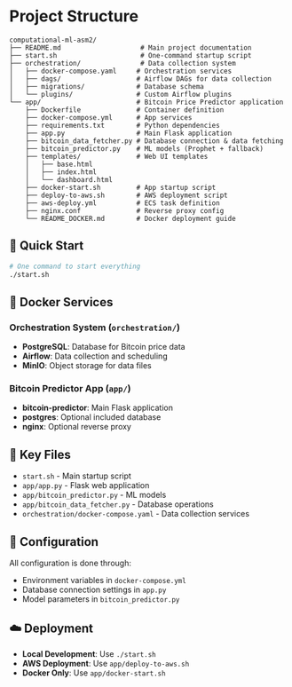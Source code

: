 # Project Structure

```
computational-ml-asm2/
├── README.md                    # Main project documentation
├── start.sh                     # One-command startup script
├── orchestration/               # Data collection system
│   ├── docker-compose.yaml     # Orchestration services
│   ├── dags/                   # Airflow DAGs for data collection
│   ├── migrations/             # Database schema
│   └── plugins/                # Custom Airflow plugins
└── app/                        # Bitcoin Price Predictor application
    ├── Dockerfile              # Container definition
    ├── docker-compose.yml      # App services
    ├── requirements.txt        # Python dependencies
    ├── app.py                  # Main Flask application
    ├── bitcoin_data_fetcher.py # Database connection & data fetching
    ├── bitcoin_predictor.py    # ML models (Prophet + fallback)
    ├── templates/              # Web UI templates
    │   ├── base.html
    │   ├── index.html
    │   └── dashboard.html
    ├── docker-start.sh         # App startup script
    ├── deploy-to-aws.sh        # AWS deployment script
    ├── aws-deploy.yml          # ECS task definition
    ├── nginx.conf              # Reverse proxy config
    └── README_DOCKER.md        # Docker deployment guide
```

## 🚀 **Quick Start**

```bash
# One command to start everything
./start.sh
```

## 🐳 **Docker Services**

### **Orchestration System** (`orchestration/`)
- **PostgreSQL**: Database for Bitcoin price data
- **Airflow**: Data collection and scheduling
- **MinIO**: Object storage for data files

### **Bitcoin Predictor App** (`app/`)
- **bitcoin-predictor**: Main Flask application
- **postgres**: Optional included database
- **nginx**: Optional reverse proxy

## 📁 **Key Files**

- `start.sh` - Main startup script
- `app/app.py` - Flask web application
- `app/bitcoin_predictor.py` - ML models
- `app/bitcoin_data_fetcher.py` - Database operations
- `orchestration/docker-compose.yaml` - Data collection services

## 🔧 **Configuration**

All configuration is done through:
- Environment variables in `docker-compose.yml`
- Database connection settings in `app.py`
- Model parameters in `bitcoin_predictor.py`

## ☁️ **Deployment**

- **Local Development**: Use `./start.sh`
- **AWS Deployment**: Use `app/deploy-to-aws.sh`
- **Docker Only**: Use `app/docker-start.sh`
